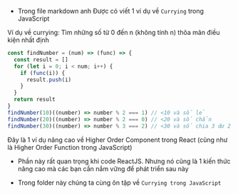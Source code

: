- Trong file markdown anh Được có viết 1 ví dụ về `Currying` trong JavaScript

Ví dụ về currying: Tìm những số từ 0 đến n (không tính n) thõa mãn điều kiện nhất định

```js
const findNumber = (num) => (func) => {
  const result = []
  for (let i = 0; i < num; i++) {
    if (func(i)) {
      result.push(i)
    }
  }
  return result
}
findNumber(10)((number) => number % 2 === 1) // <10 và số lẻ
findNumber(20)((number) => number % 2 === 0) // <20 và số chẳn
findNumber(30)((number) => number % 3 === 2) // <30 và số chia 3 dư 2
```

Đây là 1 ví dụ nâng cao về Higher Order Component trong React (cũng như là Higher Order Function
trong JavaScript)

- Phần này rất quan trọng khi code ReactJS. Nhưng nó cũng là 1 kiến thức nâng cao mà các bạn cần nắm
  vững để phát triển sau này

- Trong folder này chúng ta cùng ôn tập về `Currying trong JavaScript`